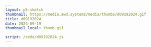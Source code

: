 ```yaml
---
layout: p5-sketch
thumbnail: https://media.awd.systems/media/thumbs/d09192024.gif
title: d09192024
date: 2024-09-19
thumbnail_local: thumb.gif

script: /code/d09192024.js
---
```

